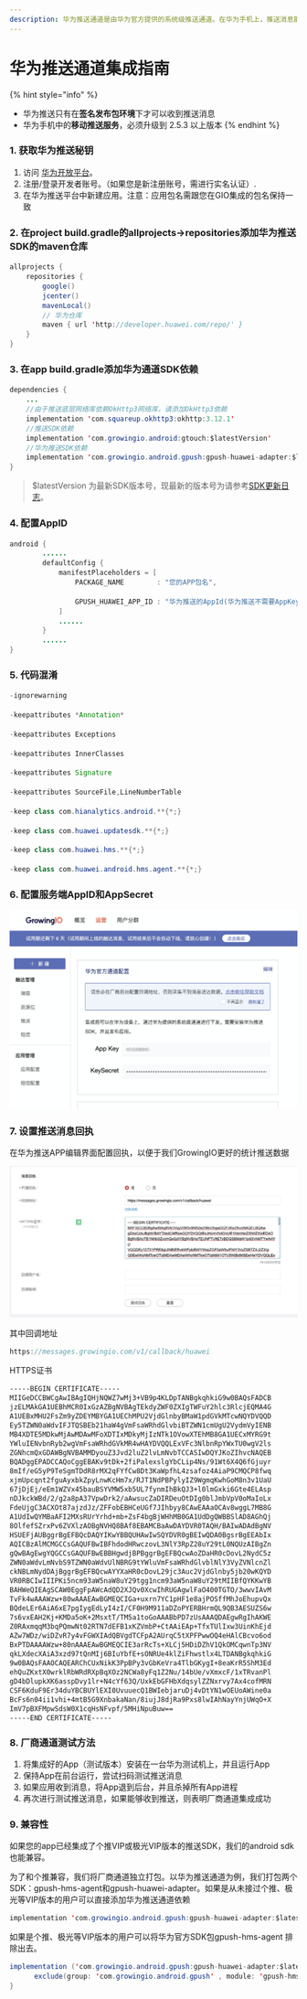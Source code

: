 ```yaml
---
description: 华为推送通道是由华为官方提供的系统级推送通道。在华为手机上，推送消息能够通过华为的系统通道抵达终端，并且无需打开应用就能够收到推送。
---
```


# 华为推送通道集成指南

{% hint style="info" %}
* 华为推送只有在**签名发布包环境**下才可以收到推送消息
* 华为手机中的**移动推送服务**，必须升级到 2.5.3 以上版本
{% endhint %}

### 1. 获取华为推送秘钥

1. 访问 [华为开放平台](http://developer.huawei.com/)。
2. 注册/登录开发者账号。（如果您是新注册账号，需进行实名认证）.
3. 在华为推送平台中新建应用。注意：应用包名需跟您在GIO集成的包名保持一致

### 2. **在project build.gradle的allprojects-&gt;repositories添加华为推送SDK的maven仓库** 

```java
allprojects {
    repositories {
        google()
        jcenter()
        mavenLocal()
        // 华为仓库
        maven { url 'http://developer.huawei.com/repo/' }
    }
}
```

### 3. 在app build.gradle添加华为通道SDK依赖

```java
dependencies {
    ...
    //由于推送底层网络库依赖OkHttp3网络库，请添加OkHttp3依赖
    implementation 'com.squareup.okhttp3:okhttp:3.12.1'
    //推送SDK依赖
    implementation 'com.growingio.android:gtouch:$latestVersion'
    //华为推送SDK依赖
    implementation 'com.growingio.android.gpush:gpush-huawei-adapter:$latestVersion'
}
```

> $latestVersion 为最新SDK版本号，现最新的版本号为请参考[SDK更新日志](../integrations/changelog.md)。

### 4. 配置AppID

```java
android {
        ......
        defaultConfig {
            manifestPlaceholders = [
                PACKAGE_NAME        : "您的APP包名",

                GPUSH_HUAWEI_APP_ID : "华为推送的AppId(华为推送不需要AppKey)",
            ]
            ......
        }
        ......
}
```

### 5. 代码混淆

```java
-ignorewarning

-keepattributes *Annotation*

-keepattributes Exceptions

-keepattributes InnerClasses

-keepattributes Signature

-keepattributes SourceFile,LineNumberTable

-keep class com.hianalytics.android.**{*;}

-keep class com.huawei.updatesdk.**{*;}

-keep class com.huawei.hms.**{*;}

-keep class com.huawei.android.hms.agent.**{*;}
```

### 6. 配置服务端AppID和AppSecret

![](../../.gitbook/assets/image%20%28119%29.png)

### 7. 设置推送消息回执

在华为推送APP编辑界面配置回执，以便于我们GrowingIO更好的统计推送数据

![](../../.gitbook/assets/2.png)

其中回调地址

```java
https://messages.growingio.com/v1/callback/huawei
```

HTTPS证书

```aspnet
-----BEGIN CERTIFICATE-----
MIIGeDCCBWCgAwIBAgIQHjNQWZ7wMj3+VB9p4KLDpTANBgkqhkiG9w0BAQsFADCB
jzELMAkGA1UEBhMCR0IxGzAZBgNVBAgTEkdyZWF0ZXIgTWFuY2hlc3RlcjEQMA4G
A1UEBxMHU2FsZm9yZDEYMBYGA1UEChMPU2VjdGlnbyBMaW1pdGVkMTcwNQYDVQQD
Ey5TZWN0aWdvIFJTQSBEb21haW4gVmFsaWRhdGlvbiBTZWN1cmUgU2VydmVyIENB
MB4XDTE5MDkwMjAwMDAwMFoXDTIxMDkyMjIzNTk1OVowXTEhMB8GA1UECxMYRG9t
YWluIENvbnRyb2wgVmFsaWRhdGVkMR4wHAYDVQQLExVFc3NlbnRpYWxTU0wgV2ls
ZGNhcmQxGDAWBgNVBAMMDyouZ3Jvd2luZ2lvLmNvbTCCASIwDQYJKoZIhvcNAQEB
BQADggEPADCCAQoCggEBAKv9tDk+2fiPalexslgYbCLip4Ns/91Wt6X4Q6fGjuyr
8mIf/eG5yP9TeSgmTDdR8rMX2qFYfCw8Dt3KaWpfhL4zsafoz4AiaP9CMQCP8fwq
xjmUpcqnt2fguAyxbkZpyLnwKcHm7x/RJT1NdPBPylyIZ9WgmqKwhGoM8n3v1UaU
67jDjEj/eEm1WZVx45bauBSYVMW5xb5UL7fynmIhBkQJ3+l0lmGxki6Gte4ELAsp
nDJkckWBd/2/g2a8pA37VpwDrk2/aAwsucZaDIRDeuOtDIg0blJmbVpV0oMaIoLx
FdeUjgC3ACXOt87ajzdJz/ZFFobEBHCeUGf7JIhbyy8CAwEAAaOCAv8wggL7MB8G
A1UdIwQYMBaAFI2MXsRUrYrhd+mb+ZsF4bgBjWHhMB0GA1UdDgQWBBSlAD8AGhQj
8OlfefSZrxPv6ZVXlzAOBgNVHQ8BAf8EBAMCBaAwDAYDVR0TAQH/BAIwADAdBgNV
HSUEFjAUBggrBgEFBQcDAQYIKwYBBQUHAwIwSQYDVR0gBEIwQDA0BgsrBgEEAbIx
AQICBzAlMCMGCCsGAQUFBwIBFhdodHRwczovL3NlY3RpZ28uY29tL0NQUzAIBgZn
gQwBAgEwgYQGCCsGAQUFBwEBBHgwdjBPBggrBgEFBQcwAoZDaHR0cDovL2NydC5z
ZWN0aWdvLmNvbS9TZWN0aWdvUlNBRG9tYWluVmFsaWRhdGlvblNlY3VyZVNlcnZl
ckNBLmNydDAjBggrBgEFBQcwAYYXaHR0cDovL29jc3Auc2VjdGlnby5jb20wKQYD
VR0RBCIwIIIPKi5ncm93aW5naW8uY29tgg1ncm93aW5naW8uY29tMIIBfQYKKwYB
BAHWeQIEAgSCAW0EggFpAWcAdQD2XJQv0XcwIhRUGAgwlFaO400TGTO/3wwvIAvM
TvFk4wAAAWzw+80wAAAEAwBGMEQCIGa+uxrn7YC1pHF1e8ajPOSffMhJoEhupvQx
BQdeLEr6AiA6xE7pgIygEdLyI4zI/CF0H9M911aDZoPYERBHrmQL9QB3AESUZS6w
7s6vxEAH2Kj+KMDa5oK+2MsxtT/TM5a1toGoAAABbPD7zUsAAAQDAEgwRgIhAKWE
Z0RAxmqqM3bqPQmwNt02RTN7dEFB1xKZVmbP+CtAAiEAp+TfxTUlIxw3UinKhEjd
AZw7WDz/wiDZvR7y4vFGWXIAdQBVgdTCFpA2AUrqC5tXPFPwwOQ4eHAlCBcvo6od
BxPTDAAAAWzw+80nAAAEAwBGMEQCIE3arRcTs+XLCj5HDiDZhV1QkOMCqwnTp3NV
qkLXdecXAiA3xzd97tQnMIj6BIuYbfE+sONRUe4klZiFhwstlx4LTDANBgkqhkiG
9w0BAQsFAAOCAQEARChCUxNikK3PpBPy3vGbKeVra4TlbGKygI+8eaKrR5ShM3Ed
ehQuZKxtX0wrklRbWRdRXpBqXOz2NCWa8yFq1Z2Nu/14bUe/vXmxcF/1xTRvanPl
gD4bDlupkXK6asspDvy1lr+N4cYf63Q/UxkEbGFHbXdqsylZZNxrvy7Ax4cofMRN
CSF6KduF9Er34duYBCBUYlEXI0UvuuecQ1BWIebjaruDj4vDtYN1wOEUoAWine0a
BcFs6n04ii1vhi+4mtB5G9XnbakaNan/8iujJ8djRa9Pxs8lwIAhNayYnjUWqO+X
ImV7pBXFMpwSdsW0X1cqHsNFvpf/5MHiNpuBuw==
-----END CERTIFICATE-----
```

### 8. 厂商通道测试方法

1. 将集成好的App（测试版本）安装在一台华为测试机上，并且运行App
2. 保持App在前台运行，尝试扫码测试推送消息
3. 如果应用收到消息，将App退到后台，并且杀掉所有App进程
4. 再次进行测试推送消息，如果能够收到推送，则表明厂商通道集成成功

### 9. 兼容性

如果您的app已经集成了个推VIP或极光VIP版本的推送SDK，我们的android sdk也能兼容。

为了和个推兼容，我们将厂商通道独立打包。以华为推送通道为例，我们打包两个SDK：gpush-hms-agent和gpush-huawei-adapter。如果是从未接过个推、极光等VIP版本的用户可以直接添加华为推送通道依赖

```java
implementation 'com.growingio.android.gpush:gpush-huawei-adapter:$latestVersion'
```

如果是个推、极光等VIP版本的用户可以将华为官方SDK包gpush-hms-agent 排除出去。

```java
implementation ('com.growingio.android.gpush:gpush-huawei-adapter:$latestVersion'){
      exclude(group: 'com.growingio.android.gpush' , module: 'gpush-hms-agent')
}
```

